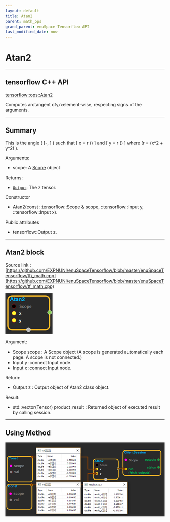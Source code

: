 ```yaml
--- 
layout: default 
title: Atan2 
parent: math_ops 
grand_parent: enuSpace-Tensorflow API 
last_modified_date: now 
--- 
```


# Atan2

---

## tensorflow C++ API

[tensorflow::ops::Atan2](https://www.tensorflow.org/api_docs/cc/class/tensorflow/ops/atan2)

Computes arctangent of`y/x`element-wise, respecting signs of the arguments.

---

## Summary

This is the angle \( \[-, \] \) such that \[ x = r \(\) \] and \[ y = r \(\) \] where \(r = \(x^2 + y^2\) \).

Arguments:

* scope: A [Scope](https://www.tensorflow.org/api_docs/cc/class/tensorflow/scope.html#classtensorflow_1_1_scope) object

Returns:

* [`Output`](https://www.tensorflow.org/api_docs/cc/class/tensorflow/output.html#classtensorflow_1_1_output): The z tensor.

Constructor

* Atan2\(const ::tensorflow::Scope & scope, ::tensorflow::Input y, ::tensorflow::Input x\).

Public attributes

* tensorflow::Output z.

---

## Atan2 block

Source link : [https://github.com/EXPNUNI/enuSpaceTensorflow/blob/master/enuSpaceTensorflow/tf\_math.cpp](https://github.com/EXPNUNI/enuSpaceTensorflow/blob/master/enuSpaceTensorflow/tf_math.cpp)

![](../assets/math_Atan2_Symbol.png)

Argument:

* Scope scope : A Scope object \(A scope is generated automatically each page. A scope is not connected.\)
* Input y :connect  Input node.
* Input x :connect  Input node.

Return:

* Output z : Output object of Atan2 class object.

Result:

* std::vector\(Tensor\) product\_result : Returned object of executed result by calling session.

---

## Using Method

![](../assets/math_Atan2_Method.png)

